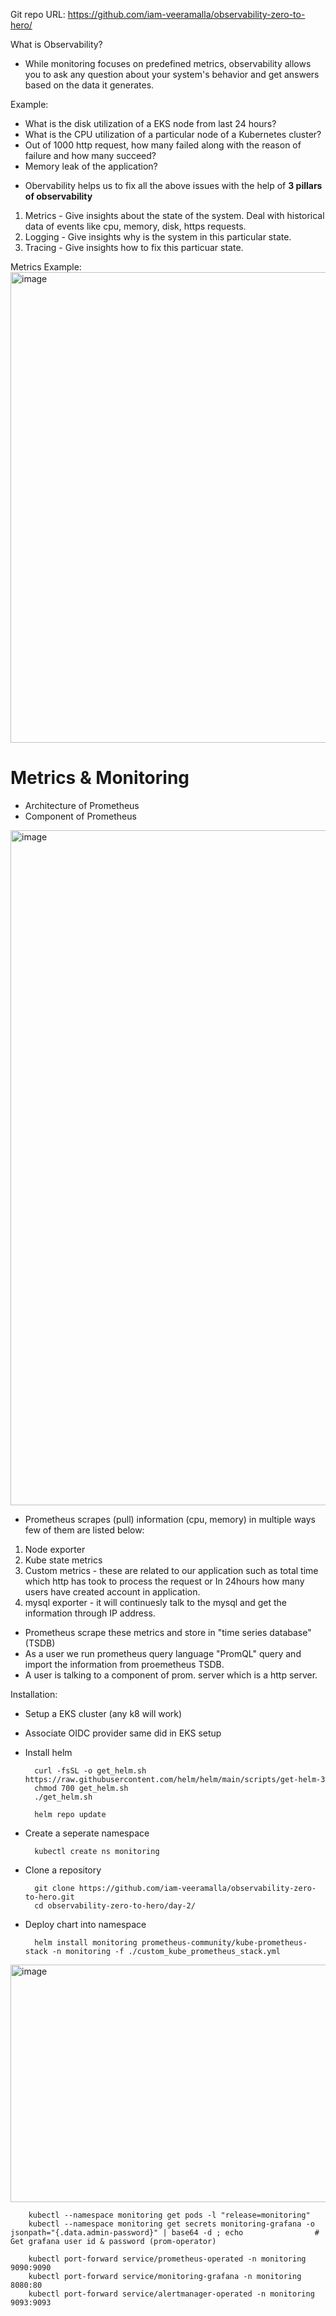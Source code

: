 Git repo URL: https://github.com/iam-veeramalla/observability-zero-to-hero/

What is Observability?
- While monitoring focuses on predefined metrics, observability allows you to ask any question about your system's behavior and get answers based on the data it generates.

Example:
* What is the disk utilization of a EKS node from last 24 hours?
* What is the CPU utilization of a particular node of a Kubernetes cluster?
* Out of 1000 http request, how many failed along with the reason of failure and how many succeed?
* Memory leak of the application?

- Obervability helps us to fix all the above issues with the help of **3 pillars of observability**

1. Metrics - Give insights about the state of the system. Deal with historical data of events like cpu, memory, disk, https requests.
2. Logging - Give insights why is the system in this particular state.
3. Tracing - Give insights how to fix this particuar state.

Metrics Example:
<img width="1307" height="753" alt="image" src="https://github.com/user-attachments/assets/8513e216-5526-4736-8647-61965b1e4960" />

# Metrics & Monitoring

* Architecture of Prometheus
* Component of Prometheus

<img width="831" height="1080" alt="image" src="https://github.com/user-attachments/assets/6fa1f9dc-56a2-44e8-8c7d-db4d4b7e9f32" />




- Prometheus scrapes (pull) information (cpu, memory) in multiple ways few of them are listed below:
1. Node exporter
2. Kube state metrics
3. Custom metrics - these are related to our application such as total time which http has took to process the request or In 24hours how many users have created account in application.
4. mysql exporter - it will continuesly talk to the mysql and get the information through IP address.

* Prometheus scrape these metrics and store in "time series database" (TSDB)
* As a user we run prometheus query language "PromQL" query and import the information from proemetheus TSDB.
* A user is talking to a component of prom. server which is a http server.

Installation:
* Setup a EKS cluster (any k8 will work)
* Associate OIDC provider same did in EKS setup
* Install helm

        curl -fsSL -o get_helm.sh https://raw.githubusercontent.com/helm/helm/main/scripts/get-helm-3
        chmod 700 get_helm.sh
        ./get_helm.sh

        helm repo update

* Create a seperate namespace

        kubectl create ns monitoring

* Clone a repository

        git clone https://github.com/iam-veeramalla/observability-zero-to-hero.git
        cd observability-zero-to-hero/day-2/

* Deploy chart into namespace

        helm install monitoring prometheus-community/kube-prometheus-stack -n monitoring -f ./custom_kube_prometheus_stack.yml

<img width="1649" height="380" alt="image" src="https://github.com/user-attachments/assets/4555f9da-43ae-4357-abf5-8bdc6a73c54c" />

        kubectl --namespace monitoring get pods -l "release=monitoring"
        kubectl --namespace monitoring get secrets monitoring-grafana -o jsonpath="{.data.admin-password}" | base64 -d ; echo                # Get grafana user id & password (prom-operator)
                
        kubectl port-forward service/prometheus-operated -n monitoring 9090:9090
        kubectl port-forward service/monitoring-grafana -n monitoring 8080:80
        kubectl port-forward service/alertmanager-operated -n monitoring 9093:9093

